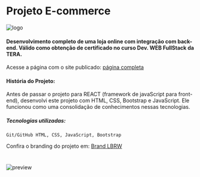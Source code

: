 # Projeto E-commerce
![logo](https://i.ibb.co/M1QWvjS/logo-Branca.png) 

#### Desenvolvimento completo de uma loja online com integração com back-end. Válido como obtenção de certificado no curso Dev. WEB **FullStack** da TERA.

Acesse a página com o site publicado: [página completa](https://lucas-belmiro.github.io/Projeto_Tera_Ecomerce/)

#### História do Projeto:

Antes de passar o projeto para REACT (framework de javaScript para front-end), desenvolvi este projeto com HTML, CSS, Bootstrap e JavaScript. Ele funcionou como uma consolidação de conhecimentos nessas tecnologias. 

##### Tecnologias utilizadas:

``` Git/GitHub HTML, CSS, JavaScript, Bootstrap ```

Confira o branding do projeto em: [Brand LBRW](https://lucasbelmiro.myportfolio.com/lbrw-loja-de-calcados)

# #
![preview](https://i.ibb.co/SQFrBSC/Prancheta-1-copiar-2.jpg)



